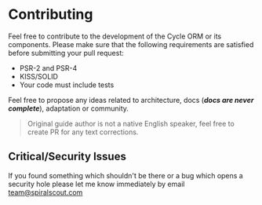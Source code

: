 # Contributing
Feel free to contribute to the development of the Cycle ORM or its components. 
Please make sure that the following requirements are satisfied before submitting your pull request:

* PSR-2 and PSR-4
* KISS/SOLID
* Your code must include tests

Feel free to propose any ideas related to architecture, docs (___docs are never complete___),  adaptation or community.

> Original guide author is not a native English speaker, feel free to create PR for any text corrections.

## Critical/Security Issues
If you found something which shouldn't be there or a bug which opens a security hole please let me know immediately 
by email [team@spiralscout.com](mailto:team@spiralscout.com)
